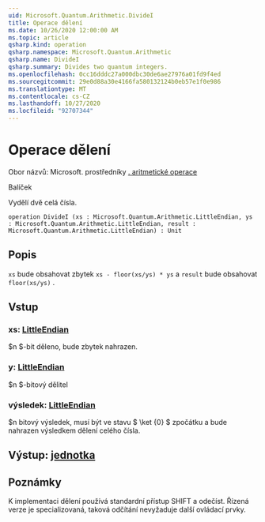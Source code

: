 ```yaml
---
uid: Microsoft.Quantum.Arithmetic.DivideI
title: Operace dělení
ms.date: 10/26/2020 12:00:00 AM
ms.topic: article
qsharp.kind: operation
qsharp.namespace: Microsoft.Quantum.Arithmetic
qsharp.name: DivideI
qsharp.summary: Divides two quantum integers.
ms.openlocfilehash: 0cc16dddc27a000dbc30de6ae27976a01fd9f4ed
ms.sourcegitcommit: 29e0d88a30e4166fa580132124b0eb57e1f0e986
ms.translationtype: MT
ms.contentlocale: cs-CZ
ms.lasthandoff: 10/27/2020
ms.locfileid: "92707344"
---
```

# <a name="dividei-operation"></a>Operace dělení

Obor názvů: Microsoft. prostředníky [. aritmetické operace](xref:Microsoft.Quantum.Arithmetic)

Balíček [](https://nuget.org/packages/)


Vydělí dvě celá čísla.

```qsharp
operation DivideI (xs : Microsoft.Quantum.Arithmetic.LittleEndian, ys : Microsoft.Quantum.Arithmetic.LittleEndian, result : Microsoft.Quantum.Arithmetic.LittleEndian) : Unit
```


## <a name="description"></a>Popis

`xs` bude obsahovat zbytek `xs - floor(xs/ys) * ys` a `result` bude obsahovat `floor(xs/ys)` .

## <a name="input"></a>Vstup

### <a name="xs--littleendian"></a>xs: [LittleEndian](xref:Microsoft.Quantum.Arithmetic.LittleEndian)

$n $-bit děleno, bude zbytek nahrazen.


### <a name="ys--littleendian"></a>y: [LittleEndian](xref:Microsoft.Quantum.Arithmetic.LittleEndian)

$n $-bitový dělitel


### <a name="result--littleendian"></a>výsledek: [LittleEndian](xref:Microsoft.Quantum.Arithmetic.LittleEndian)

$n bitový výsledek, musí být ve stavu $ \ket {0} $ zpočátku a bude nahrazen výsledkem dělení celého čísla.



## <a name="output--unit"></a>Výstup: [jednotka](xref:microsoft.quantum.lang-ref.unit)



## <a name="remarks"></a>Poznámky

K implementaci dělení používá standardní přístup SHIFT a odečíst.
Řízená verze je specializovaná, taková odčítání nevyžaduje další ovládací prvky.